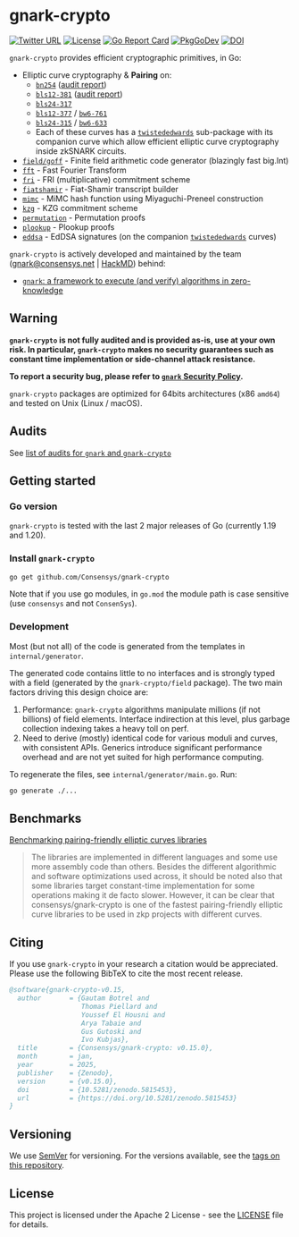# gnark-crypto

[![Twitter URL](https://img.shields.io/twitter/url/https/twitter.com/gnark_team.svg?style=social&label=Follow%20%40gnark_team)](https://x.com/gnark_team) [![License](https://img.shields.io/badge/license-Apache%202-blue)](LICENSE)  [![Go Report Card](https://goreportcard.com/badge/github.com/Consensys/gnark-crypto)](https://goreportcard.com/report/github.com/Consensys/gnark-crypto) [![PkgGoDev](https://pkg.go.dev/badge/mod/github.com/consensys/gnark-crypto)](https://pkg.go.dev/mod/github.com/consensys/gnark-crypto) [![DOI](https://zenodo.org/badge/DOI/10.5281/zenodo.5815453.svg)](https://doi.org/10.5281/zenodo.5815453)

`gnark-crypto` provides efficient cryptographic primitives, in Go:

* Elliptic curve cryptography & **Pairing** on:
  * [`bn254`] ([audit report](https://github.com/consensys/gnark/blob/master/audits/2022-10%20-%20Kudelski%20-%20gnark-crypto.pdf))
  * [`bls12-381`] ([audit report](https://github.com/consensys/gnark/blob/master/audits/2022-10%20-%20Kudelski%20-%20gnark-crypto.pdf))
  * [`bls24-317`]
  * [`bls12-377`] / [`bw6-761`]
  * [`bls24-315`] / [`bw6-633`]
  * Each of these curves has a [`twistededwards`] sub-package with its companion curve which allow efficient elliptic curve cryptography inside zkSNARK circuits.
* [`field/goff`] - Finite field arithmetic code generator (blazingly fast big.Int)
* [`fft`] - Fast Fourier Transform
* [`fri`] - FRI (multiplicative) commitment scheme
* [`fiatshamir`] - Fiat-Shamir transcript builder
* [`mimc`] - MiMC hash function using Miyaguchi-Preneel construction
* [`kzg`] - KZG commitment scheme
* [`permutation`] - Permutation proofs
* [`plookup`] - Plookup proofs
* [`eddsa`] - EdDSA signatures (on the companion [`twistededwards`] curves)

`gnark-crypto` is actively developed and maintained by the team (gnark@consensys.net | [HackMD](https://hackmd.io/@gnark)) behind:

* [`gnark`: a framework to execute (and verify) algorithms in zero-knowledge](https://github.com/Consensys/gnark)

## Warning

**`gnark-crypto` is not fully audited and is provided as-is, use at your own risk. In particular, `gnark-crypto` makes no security guarantees such as constant time implementation or side-channel attack resistance.**

**To report a security bug, please refer to [`gnark` Security Policy](https://github.com/Consensys/gnark/blob/master/SECURITY.md).**

`gnark-crypto` packages are optimized for 64bits architectures (x86 `amd64`) and tested on Unix (Linux / macOS).

## Audits

See [list of audits for `gnark` and `gnark-crypto`](https://github.com/Consensys/gnark?tab=readme-ov-file#audits)

## Getting started

### Go version

`gnark-crypto` is tested with the last 2 major releases of Go (currently 1.19 and 1.20).

### Install `gnark-crypto`

```bash
go get github.com/Consensys/gnark-crypto
```

Note that if you use go modules, in `go.mod` the module path is case sensitive (use `consensys` and not `ConsenSys`).

### Development

Most (but not all) of the code is generated from the templates in `internal/generator`.

The generated code contains little to no interfaces and is strongly typed with a field (generated by the `gnark-crypto/field` package). The two main factors driving this design choice are:

1. Performance: `gnark-crypto` algorithms manipulate millions (if not billions) of field elements. Interface indirection at this level, plus garbage collection indexing takes a heavy toll on perf.
2. Need to derive (mostly) identical code for various moduli and curves, with consistent APIs. Generics introduce significant performance overhead and are not yet suited for high performance computing.

To regenerate the files, see `internal/generator/main.go`. Run:

```bash
go generate ./...
```

## Benchmarks

[Benchmarking pairing-friendly elliptic curves libraries](https://hackmd.io/@gnark/eccbench)

>The libraries are implemented in different languages and some use more assembly code than others. Besides the different algorithmic and software optimizations used across, it should be noted also that some libraries target constant-time implementation for some operations making it de facto slower. However, it can be clear that consensys/gnark-crypto is one of the fastest pairing-friendly elliptic curve libraries to be used in zkp projects with different curves.

## Citing

If you use `gnark-crypto` in your research a citation would be appreciated.
Please use the following BibTeX to cite the most recent release.

```bib
@software{gnark-crypto-v0.15,
  author       = {Gautam Botrel and
                  Thomas Piellard and
                  Youssef El Housni and
                  Arya Tabaie and
                  Gus Gutoski and
                  Ivo Kubjas},
  title        = {Consensys/gnark-crypto: v0.15.0},
  month        = jan,
  year         = 2025,
  publisher    = {Zenodo},
  version      = {v0.15.0},
  doi          = {10.5281/zenodo.5815453},
  url          = {https://doi.org/10.5281/zenodo.5815453}
}
```

## Versioning

We use [SemVer](http://semver.org/) for versioning. For the versions available, see the [tags on this repository](https://github.com/Consensys/gnark-crypto/tags).

## License

This project is licensed under the Apache 2 License - see the [LICENSE](LICENSE) file for details.

[`field/goff`]: https://pkg.go.dev/github.com/consensys/gnark-crypto/field/goff
[`bn254`]: https://pkg.go.dev/github.com/consensys/gnark-crypto/ecc/bn254
[`bls12-381`]: https://pkg.go.dev/github.com/consensys/gnark-crypto/ecc/bls12-381
[`bls24-317`]: https://pkg.go.dev/github.com/consensys/gnark-crypto/ecc/bls24-317
[`bls12-377`]: https://pkg.go.dev/github.com/consensys/gnark-crypto/ecc/bls12-377
[`bls24-315`]: https://pkg.go.dev/github.com/consensys/gnark-crypto/ecc/bls24-315
[`bw6-761`]: https://pkg.go.dev/github.com/consensys/gnark-crypto/ecc/bw6-761
[`bw6-633`]: https://pkg.go.dev/github.com/consensys/gnark-crypto/ecc/bw6-633
[`twistededwards`]: https://pkg.go.dev/github.com/consensys/gnark-crypto/ecc/bn254/twistededwards
[`eddsa`]: https://pkg.go.dev/github.com/consensys/gnark-crypto/ecc/bn254/twistededwards/eddsa
[`fft`]: https://pkg.go.dev/github.com/consensys/gnark-crypto/ecc/bn254/fr/fft
[`fri`]: https://pkg.go.dev/github.com/consensys/gnark-crypto/ecc/bn254/fr/fri
[`mimc`]: https://pkg.go.dev/github.com/consensys/gnark-crypto/ecc/bn254/fr/mimc
[`kzg`]: https://pkg.go.dev/github.com/consensys/gnark-crypto/ecc/bn254/fr/kzg
[`plookup`]: https://pkg.go.dev/github.com/consensys/gnark-crypto/ecc/bn254/fr/plookup
[`permutation`]: https://pkg.go.dev/github.com/consensys/gnark-crypto/ecc/bn254/fr/permutation
[`fiatshamir`]: https://pkg.go.dev/github.com/consensys/gnark-crypto/fiat-shamir
